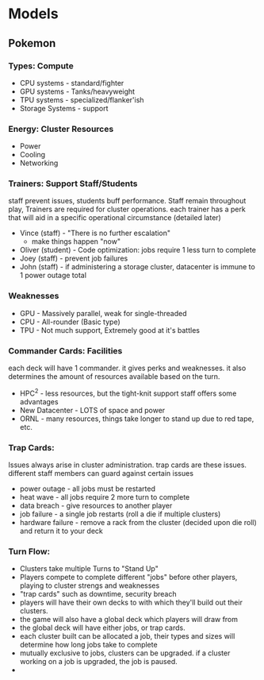 # Models
## Pokemon
### Types: Compute
- CPU systems - standard/fighter
- GPU systems - Tanks/heavyweight
- TPU systems - specialized/flanker'ish
- Storage Systems - support 
### Energy: Cluster Resources
- Power 
- Cooling
- Networking
### Trainers: Support Staff/Students
staff prevent issues, students buff performance. Staff remain throughout play, Trainers are required for cluster operations. each trainer has a perk that will aid in a specific operational circumstance (detailed later)
- Vince (staff) - "There is no further escalation"
	- make things happen "now"
- Oliver (student) - Code optimization: jobs require 1 less turn to complete
- Joey (staff) - prevent job failures
- John (staff) - if administering a storage cluster, datacenter is immune to 1 power outage total
### Weaknesses
- GPU - Massively parallel, weak for single-threaded
- CPU - All-rounder (Basic type)
- TPU - Not much support, Extremely good at it's battles
### Commander Cards: Facilities
each deck will have 1 commander. it gives perks and weaknesses. it also determines the amount of resources available based on the turn.
- HPC$^2$ - less resources, but the tight-knit support staff offers some advantages
- New Datacenter - LOTS of space and power
- ORNL - many resources, things take longer to stand up due to red tape, etc.
### Trap Cards:
Issues always arise in cluster administration. trap cards are these issues. different staff members can guard against certain issues
- power outage - all jobs must be restarted
- heat wave - all jobs require 2 more turn to complete
- data breach - give resources to another player
- job failure - a single job restarts (roll a die if multiple clusters)
- hardware failure - remove a rack from the cluster (decided upon die roll) and return it to your deck
### Turn Flow:
- Clusters take multiple Turns to "Stand Up"
- Players compete to complete different "jobs" before other players, playing to cluster strengs and weaknesses
- "trap cards" such as downtime, security breach
- players will have their own decks to with which they'll build out their clusters. 
- the game will also have a global deck which players will draw from
- the global deck will have either jobs, or trap cards. 
- each cluster built can be allocated a job, their types and sizes will determine how long jobs take to complete
- mutually exclusive to jobs, clusters can be upgraded. if a cluster working on a job is upgraded, the job is paused. 
- 

